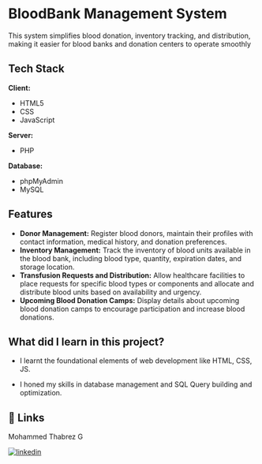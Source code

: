 # BloodBank Management System

This system simplifies blood donation, inventory tracking, and distribution, making it easier for blood banks and donation centers to operate smoothly


## Tech Stack

**Client:**   
  - HTML5  
  - CSS  
  - JavaScript 

**Server:**  
  - PHP

**Database:**  
  - phpMyAdmin  
  - MySQL


## Features

- **Donor Management:** Register blood donors, maintain their profiles with contact information, medical history, and donation preferences.
- **Inventory Management:** Track the inventory of blood units available in the blood bank, including blood type, quantity, expiration dates, and storage location.
- **Transfusion Requests and Distribution:** Allow healthcare facilities to place requests for specific blood types or components and allocate and distribute blood units based on availability and urgency.
- **Upcoming Blood Donation Camps:** Display details about upcoming blood donation camps to encourage participation and increase blood donations.


## What did I learn in this project?

- I learnt the foundational elements of web development like HTML, CSS, JS.

- I honed my skills in database management and SQL Query building and optimization.


## 🔗 Links
Mohammed Thabrez G

[![linkedin](https://img.shields.io/badge/linkedin-0A66C2?style=for-the-badge&logo=linkedin&logoColor=white)](https://www.linkedin.com/in/md-thabrez/)

